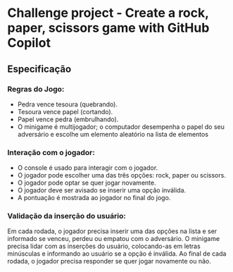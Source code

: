 # Challenge project - Create a rock, paper, scissors game with GitHub Copilot

## Especificação

### Regras do Jogo:

- Pedra vence tesoura (quebrando).
- Tesoura vence papel (cortando).
- Papel vence pedra (embrulhando).
- O minigame é multijogador; o computador desempenha o papel do seu adversário e escolhe um elemento  aleatório na lista de elementos


### Interação com o jogador:

- O console é usado para interagir com o jogador.
- O jogador pode escolher uma das três opções: rock, paper ou scissors.
- O jogador pode optar se quer jogar novamente.
- O jogador deve ser avisado se inserir uma opção inválida.
- A pontuação é mostrada ao jogador no final do jogo.


### Validação da inserção do usuário:

Em cada rodada, o jogador precisa inserir uma das opções na lista e ser informado se venceu, perdeu ou empatou com o adversário.
O minigame precisa lidar com as inserções do usuário, colocando-as em letras minúsculas e informando ao usuário se a opção é inválida.
Ao final de cada rodada, o jogador precisa responder se quer jogar novamente ou não.